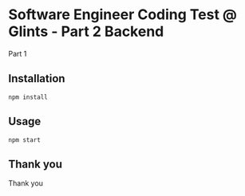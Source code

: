 # Software Engineer Coding Test @ Glints - Part 2 Backend

Part 1

## Installation

```
npm install
```

## Usage

```
npm start
```

## Thank you

Thank you
